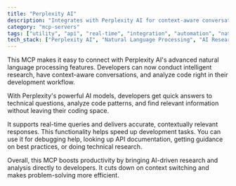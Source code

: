 ```yaml
---
title: "Perplexity AI"
description: "Integrates with Perplexity AI for context-aware conversations, research, and code analysis using natural language processing."
category: "mcp-servers"
tags: ["utility", "api", "real-time", "integration", "automation", "natural language processing", "AI models", "context-aware"]
tech_stack: ["Perplexity AI", "Natural Language Processing", "AI Research", "Code Analysis"]
---
```


This MCP makes it easy to connect with Perplexity AI's advanced natural language processing features. Developers can now conduct intelligent research, have context-aware conversations, and analyze code right in their development workflow.

With Perplexity's powerful AI models, developers get quick answers to technical questions, analyze code patterns, and find relevant information without leaving their coding space. 

It supports real-time queries and delivers accurate, contextually relevant responses. This functionality helps speed up development tasks. You can use it for debugging help, looking up API documentation, getting guidance on best practices, or doing technical research.

Overall, this MCP boosts productivity by bringing AI-driven research and analysis directly to developers. It cuts down on context switching and makes problem-solving more efficient.